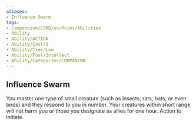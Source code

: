 ```yaml
---
aliases:
- Influence Swarm
tags:
- Compendium/CSRD/en/Rules/Abilities
- Ability
- Ability/ACTION
- Ability/Cost/1
- Ability/Tier/Low
- Ability/Pool/Intellect
- Ability/Categories/COMPANION
---
```


  
## Influence Swarm  
You master one type of small creature (such as insects, rats, bats, or even birds) and they respond to you in number. Your creatures within short range will not harm you or those you designate as allies for one hour. Action to initiate. 